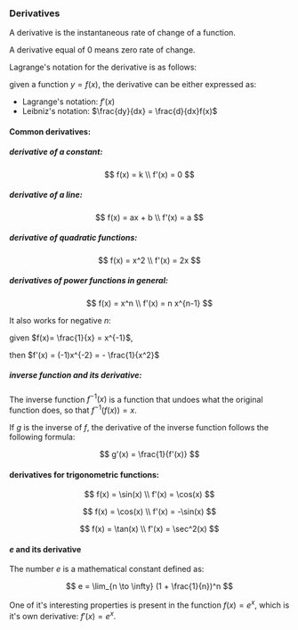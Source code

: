 ### Derivatives

A derivative is the instantaneous rate of change of a function.

A derivative equal of 0 means zero rate of change.

Lagrange's notation for the derivative is as follows:

given a function $y = f(x)$, the derivative can be either expressed as:

- Lagrange's notation:  $f'(x)$   
- Leibniz's notation:  $\frac{dy}{dx} = \frac{d}{dx}f(x)$ 

#### Common derivatives:

##### derivative of a constant:
  
$$
f(x) = k  \\
f'(x) = 0
$$

##### derivative of a line:
$$
f(x) = ax + b \\
f'(x) = a
$$

##### derivative of quadratic functions:

$$
f(x) = x^2 \\
f'(x) = 2x
$$

##### derivatives of power functions in general:

$$
f(x) = x^n \\
f'(x) = n x^{n-1} 
$$

It also works for negative $n$: 

given $f(x)= \frac{1}{x} = x^{-1}$, 

then  $f'(x) = (-1)x^{-2} = - \frac{1}{x^2}$

##### inverse function and its derivative:

The inverse function $f^{-1}(x)$ is a function that undoes what the original function does, so that $f^{-1}(f(x)) = x$.

If $g$ is the inverse of $f$, the derivative of the inverse function follows the following formula:

$$
g'(x) = \frac{1}{f'(x)}
$$

#### derivatives for trigonometric functions:
$$
f(x) = \sin(x) \\
f'(x) = \cos(x)
$$

$$
f(x) = \cos(x) \\
f'(x) = -\sin(x)
$$

$$
f(x) = \tan(x) \\
f'(x) = \sec^2(x)
$$

#### $e$ and its derivative

The number $e$ is a mathematical constant defined as:

$$
e = \lim_{n \to \infty} (1 + \frac{1}{n})^n
$$

One of it's interesting properties is present in the function $f(x)= e^x$, which is it's own derivative: $f'(x) = e^x$.

